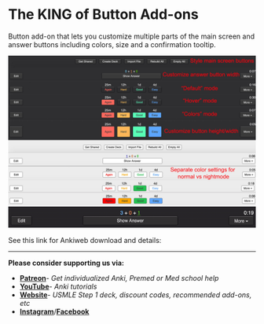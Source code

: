 # The KING of Button Add-ons
 Button add-on that lets you customize multiple parts of the main screen and answer buttons including colors, size and a confirmation tooltip.
<p align="center"><img src="screenshots/ButtonAdd-on.jpg" width=800><img src="screenshots/ButtonsConfirmation.gif" width=800></p>

See this link for Ankiweb download and details: 
 

---
**Please consider supporting us via:**

* **[Patreon](https://www.patreon.com/ankingmed)**- _Get individualized Anki, Premed or Med school help_
* **[YouTube](https://www.youtube.com/theanking)**- _Anki tutorials_
* **[Website](https://www.ankingmed.com)**- _USMLE Step 1 deck, discount codes, recommended add-ons, etc_
* **[Instagram](https://www.instagram.com/ankingmed)**/**[Facebook](https://www.facebook.com/ankingmed)**
